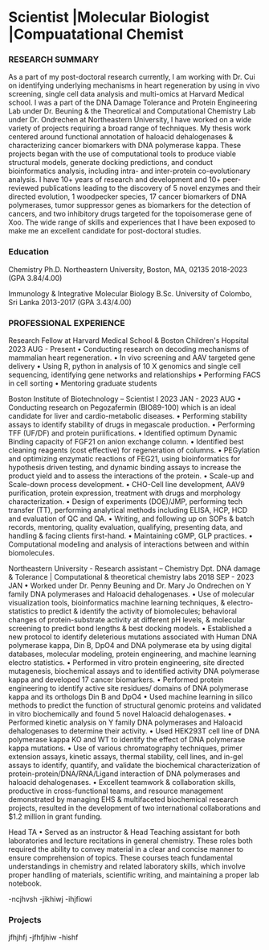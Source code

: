 # Scientist |Molecular Biologist |Compuatational Chemist

### RESEARCH SUMMARY
As a part of my post-doctoral research currently, I am working with Dr. Cui on identifying underlying mechanisms in heart regeneration by using in vivo screening, single cell data analysis and multi-omics at Harvard Medical school. 
I was a part of the DNA Damage Tolerance and Protein Engineering Lab under Dr. Beuning & the Theoretical and Computational Chemistry Lab under Dr. Ondrechen at Northeastern University, I have worked on a wide variety of projects requiring a broad range of techniques. My thesis work centered around functional annotation of haloacid dehalogenases & characterizing cancer biomarkers with DNA polymerase kappa. These projects began with the use of computational tools to produce viable structural models, generate docking predictions, and conduct bioinformatics analysis, including intra- and inter-protein co-evolutionary analysis. I have 10+ years of research and development and 10+ peer-reviewed publications leading to the discovery of 5 novel enzymes and their directed evolution, 1 woodpecker species, 17 cancer biomarkers of DNA polymerases, tumor suppressor genes as biomarkers for the detection of cancers, and two inhibitory drugs targeted for the topoisomerase gene of Xoo. The wide range of skills and experiences that I have been exposed to make me an excellent candidate for post-doctoral studies.

### Education
Chemistry Ph.D.
Northeastern University,
Boston, MA, 02135
2018-2023 (GPA 3.84/4.00)

Immunology & Integrative Molecular Biology B.Sc.
University of Colombo,
Sri Lanka
2013-2017 (GPA 3.43/4.00)

### PROFESSIONAL EXPERIENCE
Research Fellow at Harvard Medical School & Boston Children's Hopsital     2023 AUG - Present
•	Conducting research on decoding mechanisms of mammalian heart regeneration.
•	In vivo screening and AAV targeted gene delivery
•	Using R, python in analysis of 10 X genomics and single cell sequencing, identifying gene networks and relationships
•	Performing FACS in cell sorting
•	Mentoring graduate students

Boston Institute of Biotechnology – Scientist I     2023 JAN - 2023 AUG
•	Conducting research on Pegozafermin (BIO89-100) which is an ideal candidate for liver and cardio-metabolic diseases.
•	Performing stability assays to identify stability of drugs in megascale production.
•	Performing TFF (UF/DF) and protein puriifications.
•	Identified optimum Dynamic Binding capacity of FGF21 on anion exchange column.
•	Identified best cleaning reagents (cost effective) for regeneration of columns.
•	PEGylation and optimizing enzymatic reactions of FEG21, using bioinformatics for hypothesis driven testing, and dynamic binding assays to increase the product yield and to assess the interactions of the protein.
•	Scale-up and Scale-down process development. 
•	CHO-Cell line development, AAV9 purification, protein expression, treatment with drugs and morphology characterization. 
•	Design of experiments (DOE)/JMP, performing tech transfer (TT), performing analytical methods including ELISA, HCP, HCD and evaluation of QC and QA.
•	 Writing, and following up on SOPs & batch records, mentoring, quality evaluation, qualifying, presenting data, and handling & facing clients first-hand. 
•	Maintaining cGMP, GLP practices.
•	Computational modeling and analysis of interactions between and within biomolecules.

Northeastern University - Research assistant – Chemistry Dpt. 
DNA damage & Tolerance | Computational & theoretical chemistry labs     2018 SEP - 2023 JAN
•	Worked under Dr. Penny Beuning and Dr. Mary Jo Ondrechen on Y family DNA polymerases and Haloacid dehalogenases.
•	Use of molecular visualization tools, bioinformatics machine learning techniques, & electro-statistics to predict & identify the activity of biomolecules; behavioral changes of protein-substrate activity at different pH levels, & molecular screening to predict bond lengths & best docking models. 
•	Established a new protocol to identify deleterious mutations associated with Human DNA polymerase kappa, Din B, DpO4 and DNA polymerase eta by using digital databases, molecular modeling, protein engineering, and machine learning electro statistics.
•	Performed in vitro protein engineering, site directed mutagenesis, biochemical assays and to identified activity DNA polymerase kappa and developed 17 cancer biomarkers.
•	Performed protein engineering to identify active site residues/ domains of DNA polymerase kappa and its orthologs Din B and DpO4 
•	Used machine learning in silico methods to predict the function of structural genomic proteins and validated in vitro biochemically and found 5 novel Haloacid dehalogenases. 
•	Performed kinetic analysis on Y family DNA polymerases and Haloacid dehalogenases to determine their activity.
•	Used HEK293T cell line of DNA polymerase kappa KO and WT to identify the effect of DNA polymerase kappa mutations. 
•	Use of various chromatography techniques, primer extension assays, kinetic assays, thermal stability, cell lines, and in-gel assays to identify, quantify, and validate the biochemical characterization of protein-protein/DNA/RNA/Ligand interaction of DNA polymerases and haloacid dehalogenases.
•	Excellent teamwork & collaboration skills, productive in cross-functional teams, and resource management demonstrated by managing EHS & multifaceted biochemical research projects, resulted in the development of two international collaborations and $1.2 million in grant funding.

Head TA
•	Served as an instructor & Head Teaching assistant for both laboratories and lecture recitations in general chemistry. These roles both required the ability to convey material in a clear and concise manner to ensure comprehension of topics. These courses teach fundamental understandings in chemistry and related laboratory skills, which involve proper handling of materials, scientific writing, and maintaining a proper lab notebook.





-ncjhvsh
-jikhiwj
-ihjfiowi

### Projects
jfhjhfj
-jfhfjhiw
-hishf
